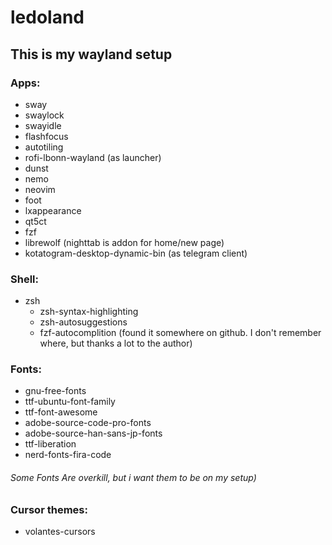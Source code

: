 # ledoland

## This is my wayland setup

### Apps:
- sway
- swaylock
- swayidle
- flashfocus
- autotiling
- rofi-lbonn-wayland (as launcher)
- dunst
- nemo
- neovim
- foot
- lxappearance
- qt5ct
- fzf
- librewolf (nighttab is addon for home/new page)
- kotatogram-desktop-dynamic-bin (as telegram client)


### Shell:
- zsh
  - zsh-syntax-highlighting
  - zsh-autosuggestions
  - fzf-autocomplition (found it somewhere on github. I don't remember where, but thanks a lot to the author)

### Fonts:
- gnu-free-fonts
- ttf-ubuntu-font-family
- ttf-font-awesome
- adobe-source-code-pro-fonts
- adobe-source-han-sans-jp-fonts
- ttf-liberation
- nerd-fonts-fira-code

###### Some Fonts Are overkill, but i want them to be on my setup)

### Cursor themes:
- volantes-cursors
